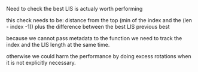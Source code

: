 Need to check the best LIS is actualy worth performing

this check needs to be:
distance from the top (min of the index and the (len - index -1))
plus the difference between the best LIS previous best


because we cannot pass metadata to the function we need to track the index and the LIS length at the same time.

otherwise we could harm the performance by doing excess rotations when it is not explicitly necessary.

